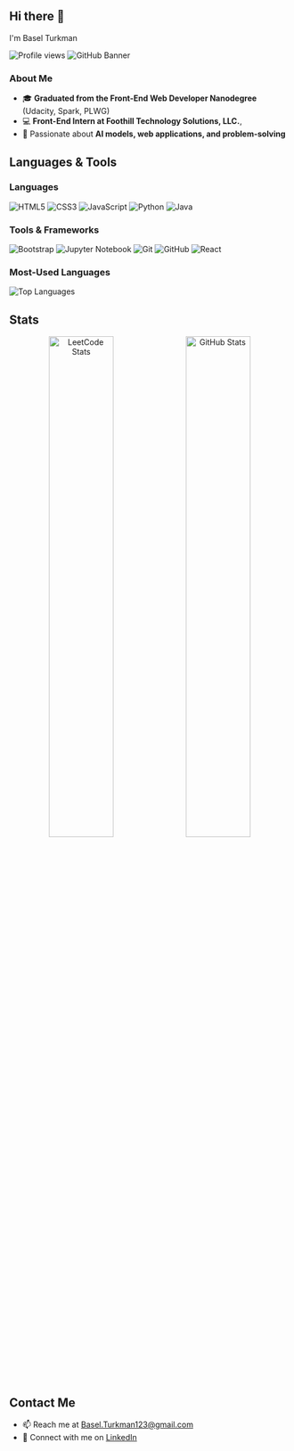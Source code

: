 ## Hi there 👋
I'm Basel Turkman

![Profile views](https://komarev.com/ghpvc/?username=BaselTurkman&color=blue)
![GitHub Banner](https://source.unsplash.com/1600x400/?technology,coding)  


### About Me
- 🎓 **Graduated from the Front-End Web Developer Nanodegree** (Udacity, Spark, PLWG)  
- 💻 **Front-End Intern at Foothill Technology Solutions, LLC.**,
- 🤖 Passionate about **AI models, web applications, and problem-solving**  

## Languages & Tools

### Languages
![HTML5](https://img.shields.io/badge/HTML5-%23E34F26.svg?style=for-the-badge&logo=html5&logoColor=white)
![CSS3](https://img.shields.io/badge/CSS3-%231572B6.svg?style=for-the-badge&logo=css3&logoColor=white)
![JavaScript](https://img.shields.io/badge/JavaScript-%23323330.svg?style=for-the-badge&logo=javascript&logoColor=%23F7DF1E)
![Python](https://img.shields.io/badge/Python-%2314354C.svg?style=for-the-badge&logo=python&logoColor=white)
![Java](https://img.shields.io/badge/Java-%23ED8B00.svg?style=for-the-badge&logo=java&logoColor=white)

### Tools & Frameworks
![Bootstrap](https://img.shields.io/badge/Bootstrap-%23563D7C.svg?style=for-the-badge&logo=bootstrap&logoColor=white)
![Jupyter Notebook](https://img.shields.io/badge/Jupyter-%23F37626.svg?style=for-the-badge&logo=jupyter&logoColor=white)
![Git](https://img.shields.io/badge/Git-%23F05033.svg?style=for-the-badge&logo=git&logoColor=white)
![GitHub](https://img.shields.io/badge/GitHub-%23181717.svg?style=for-the-badge&logo=github&logoColor=white)
![React](https://img.shields.io/badge/-React-blue?style=flat-square&logo=react)  


### Most-Used Languages
![Top Languages](https://github-readme-stats.vercel.app/api/top-langs/?username=BaselTurkman&layout=compact)


## Stats

<p align="center">
  <img src="https://leetcard.jacoblin.cool/BaselTurkman?theme=dark&font=Karma&ext=contest" alt="LeetCode Stats" width="48%">
  <img src="https://github-readme-stats.vercel.app/api?username=BaselTurkman&show_icons=true&theme=radical" alt="GitHub Stats" width="48%">
</p>

## Contact Me
- 📫 Reach me at [Basel.Turkman123@gmail.com](mailto:Basel.Turkman123@gmail.com)
- 💼 Connect with me on [LinkedIn](https://www.linkedin.com/in/basel-turkman/)

<!--
**BaselTurkman/BaselTurkman** is a ✨ _special_ ✨ repository because its `README.md` (this file) appears on your GitHub profile.

Here are some ideas to get you started:

- 🔭 I’m currently working on ...
- 🌱 I’m currently learning ...
- 👯 I’m looking to collaborate on ...
- 🤔 I’m looking for help with ...
- 💬 Ask me about ...
- 📫 How to reach me: ...
- 😄 Pronouns: ...
- ⚡ Fun fact: ...
-->
